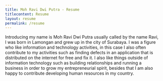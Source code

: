 ```yaml
---
title: Moh Ravi Dwi Putra - Resume
titlecontent: Resume
layout: resume
permalink: /resume
---
```


Introducing my name is Moh Ravi Dwi Putra usually called by the name Ravi, I was born in
Lamongan and grew up in the city of Surabaya. I was a figure who like information and
technology activities, in this case I also often contribute to my activities such as finding
defects in an application that is distributed on the internet for free and fix it. I also
like things outside of information technology such as building relationships and running a
business in order to grow my entrepreneurial spirit, besides that I am also happy to
contribute developing human resources in my country.
